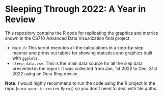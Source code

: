 # Sleeping Through 2022: A Year in Review
This repository contains the R code for replicating the graphics and metrics shown in the CS710 Advanced Data Visualization final project. 

- `Main.R`: This script executes all the calculations in a step-by-step manner and prints out tables for showing statistics and graphics built with `ggplot2`. 
- `sleep_data.csv`: This is the main data source for all the slep data presented in the report. It was collected from Jan, 1st 2022 to Dec, 31st 2022 using an Oura Ring device.

**Note:** I would highly recommend to run the code using the R project in the repo (`oura-year-in-review.Rproj`) so you don't need to deal with file paths.
